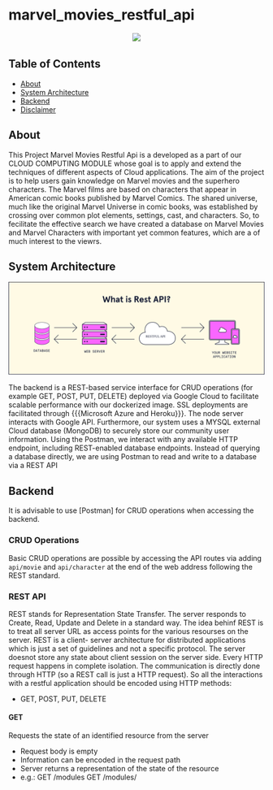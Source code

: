 # marvel_movies_restful_api
<p align="center">
  <img src="https://cdn.shopify.com/s/files/1/1140/8354/articles/header_8bac5658-b4d6-49cb-9ccc-5be5042679b7_1600x.jpg?v=1616651617" />
</p>

## Table of Contents
- [About](#about)
- [System Architecture](#system-architecture)
- [Backend](#backend)
 - [Disclaimer](#disclaimer)

## About
This Project Marvel Movies Restful Api is a developed as a part of our CLOUD COMPUTING MODULE whose goal is to apply and extend the techniques of different aspects of Cloud applications. The aim of the project is to help users gain knowledge on Marvel movies and the superhero characters. The Marvel films are based on characters that appear in American comic books published by Marvel Comics. The shared universe, much like the original Marvel Universe in comic books, was established by crossing over common plot elements, settings, cast, and characters. So, to fecilitate the effective search we have created a database on Marvel Movies and Marvel Characters with important yet common features, which are a of much interest to the viewrs.

## System Architecture
<p align="center">
  <img src="https://raw.githubusercontent.com/Codecademy/articles/0b631b51723fbb3cc652ef5f009082aa71916e63/images/rest_api.svg" />
</p>
The backend is a REST-based service interface for CRUD operations (for example GET, POST, PUT, DELETE) deployed via Google Cloud to facilitate scalable performance with our dockerized image. SSL deployments are facilitated through {{{Microsoft Azure and Heroku}}}. The node server interacts with Google API. Furthermore, our system uses a MYSQL external Cloud database (MongoDB) to securely store our community user information. 
Using the Postman, we  interact with any available HTTP endpoint, including REST-enabled database endpoints. Instead of querying a database directly, we are using Postman to read and write to a database via a REST API

## Backend
It is advisable to use [Postman] for CRUD operations when accessing the backend.
### CRUD Operations
Basic CRUD operations are possible by accessing the API routes via adding ``api/movie`` and ``api/character`` at the end of the web address following the REST standard.
### REST API 
REST stands for Representation State Transfer. 
The server responds to Create, Read, Update and Delete in a standard way.
The idea behinf REST is to treat all server URL as access points for the various resourses on the server.
REST is a client- server architecture for distributed applications which is just a set of guidelines and not a specific protocol.
The server doesnot store any state about client session on the server side. Every HTTP request happens in complete isolation.
The communication is directly done through HTTP (so a
REST call is just a HTTP request). So all the interactions
with a restful application should be encoded using HTTP
methods:
- GET, POST, PUT, DELETE
#### GET
Requests the state of an identified
resource from the server
- Request body is empty
- Information can be encoded in the request path
- Server returns a representation of the state of the resource
- e.g.: GET /modules
GET /modules/<module-id>


